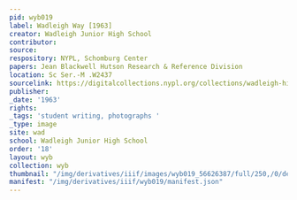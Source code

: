 ```yaml
---
pid: wyb019
label: Wadleigh Way [1963]
creator: Wadleigh Junior High School
contributor:
source:
respository: NYPL, Schomburg Center
papers: Jean Blackwell Hutson Research & Reference Division
location: Sc Ser.-M .W2437
sourcelink: https://digitalcollections.nypl.org/collections/wadleigh-high-school-yearbooks#/?tab=navigation
publisher:
_date: '1963'
rights:
_tags: 'student writing, photographs '
_type: image
site: wad
school: Wadleigh Junior High School
order: '18'
layout: wyb
collection: wyb
thumbnail: "/img/derivatives/iiif/images/wyb019_56626387/full/250,/0/default.jpg"
manifest: "/img/derivatives/iiif/wyb019/manifest.json"
---
```

